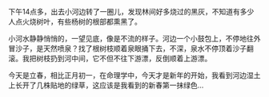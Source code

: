 下午14点多，出去小河边转了一圈儿，发现林间好多烧过的黑灰，不知道有多少人点火烧树叶，有些杨树的根部都熏黑了。

小河水静静悄悄的，一望见底，像是不流的样子。河边一个小鼓包上，不停地往外冒沙子，是天然喷泉？找了根树枝顺着泉眼捅下去，不深，泉水不停顶着沙子翻滚。我把树枝扔到河中间，它不但不往下游漂，反倒顺着上游漂。

今天是立春，相比正月初一，在命理学中，今天才是新年的开始，我看到河边湿土上长开了几株贴地的绿草，这应该是我看到的新春第一抹绿色...
